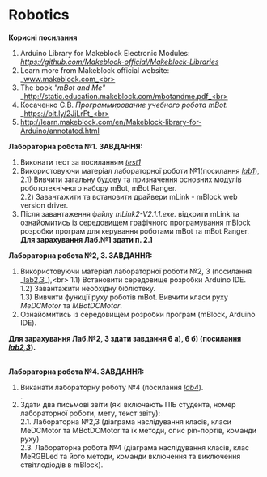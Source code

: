 # Robotics 
**Корисні посилання** <br>
1. Arduino Library for Makeblock Electronic Modules:<br>
_https://github.com/Makeblock-official/Makeblock-Libraries_
2. Learn more from Makeblock official website:<br>
 _www.makeblock.com_<br>
3. The book _"mBot and Me"_<br>
_http://static.education.makeblock.com/mbotandme.pdf_<br>
4. Косаченко С.В. _Программирование учебного робота mBot._<br>
_https://bit.ly/2JjLrFt_<br>
5. http://learn.makeblock.com/en/Makeblock-library-for-Arduino/annotated.html<br>

**Лабораторна робота №1. ЗАВДАННЯ:** <br>
1) Виконати тест за посиланням _[test1](https://forms.gle/NQk58Ak1iLmeTS4T8)_ <br>
2) Використовуючи  матеріал лабораторної роботи №1(посилання _[lab1](https://drive.google.com/file/d/1DDo4P__R5uvb4EN29T-SuzoJVTE9Js1A/view?usp=sharing)_),<br>
2.1) Вивчити загальну будову та призначення основних модулів робототехнічного набору mBot, mBot Ranger.<br> 
2.2) Завантажити та встановити драйвери mLink - mBlock web version driver.<br>
3) Після завантаження файлу _mLink2-V2.1.1.exe._ відкрити mLink та ознайомитись із середовищем графічного програмування mBlock розробки програм для керування роботами mBot та mBot Ranger.<br>
**Для зарахування Лаб.№1 здати п. 2.1** <br>
   
**Лабораторна робота №2, 3. ЗАВДАННЯ:** <br>
1) Використовуючи  матеріал лабораторної роботи №2, 3 (посилання _[lab2,3](https://drive.google.com/file/d/16JDTfeRxaqooAJZqhvLk6I6eHCwg43YS/view?usp=sharing_)_),<br> 
1.1) Встановити середовище розробки Arduino IDE.<br> 
1.2) Завантажити необхідну бібліотеку.<br> 
1.3) Вивчити функції руху роботів mBot. Вивчити класи руху _MeDCMotor_ та _MBotDCMotor_. <br>  
2) Ознайомитись із середовищем розробки програм (mBlock, Arduino IDE).<br>
<!--3) Опрацювати главу 5 (ст. 18, 19) книги Косаченко С.В. _Программирование учебного робота mBot_ (посилання 
_https://bit.ly/2JjLrFt)._<br>-->
**Для зарахування Лаб.№2, 3 здати завдання 6 a), 6 б) (посилання _[lab2,3](https://drive.google.com/file/d/16JDTfeRxaqooAJZqhvLk6I6eHCwg43YS/view?usp=sharing_)_).** <br><br>

**Лабораторна робота №4. ЗАВДАННЯ:** <br>
1. Виканати лабораторну роботу №4 (посилання _[lab4](https://drive.google.com/file/d/1Cxinm3dHcHUfuPbBiLs7ly4BDCcXMeNf/view?usp=sharing_)_). <br>. 
2. Здати два письмові звіти (які включають ПІБ студента, номер лабораторної роботи, мету, текст звіту):<br>
2.1. Лабораторна №2,3 (діаграма наслідування класів, класи MeDCMotor та MBotDCMotor та їх методи, опис pin-портів, команди руху)<br>
2.3. Лабораторна робота №4 (діаграма наслідування класів, клас MeRGBLed та його методи, команди включення та виключення ствітлодіодів в mBlock).
   
   

